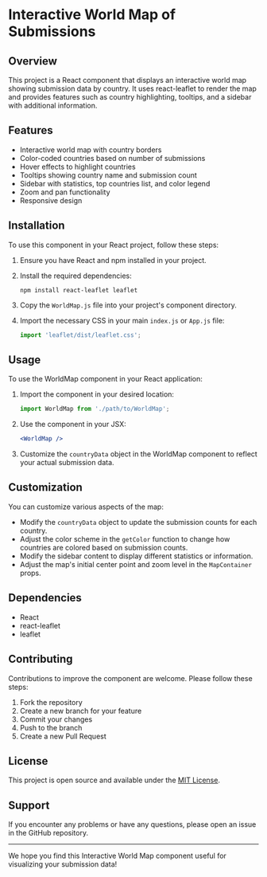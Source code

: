 # Interactive World Map of Submissions

## Overview

This project is a React component that displays an interactive world map showing submission data by country. It uses react-leaflet to render the map and provides features such as country highlighting, tooltips, and a sidebar with additional information.

## Features

- Interactive world map with country borders
- Color-coded countries based on number of submissions
- Hover effects to highlight countries
- Tooltips showing country name and submission count
- Sidebar with statistics, top countries list, and color legend
- Zoom and pan functionality
- Responsive design

## Installation

To use this component in your React project, follow these steps:

1. Ensure you have React and npm installed in your project.

2. Install the required dependencies:

   ```
   npm install react-leaflet leaflet
   ```

3. Copy the `WorldMap.js` file into your project's component directory.

4. Import the necessary CSS in your main `index.js` or `App.js` file:

   ```javascript
   import 'leaflet/dist/leaflet.css';
   ```

## Usage

To use the WorldMap component in your React application:

1. Import the component in your desired location:

   ```javascript
   import WorldMap from './path/to/WorldMap';
   ```

2. Use the component in your JSX:

   ```jsx
   <WorldMap />
   ```

3. Customize the `countryData` object in the WorldMap component to reflect your actual submission data.

## Customization

You can customize various aspects of the map:

- Modify the `countryData` object to update the submission counts for each country.
- Adjust the color scheme in the `getColor` function to change how countries are colored based on submission counts.
- Modify the sidebar content to display different statistics or information.
- Adjust the map's initial center point and zoom level in the `MapContainer` props.

## Dependencies

- React
- react-leaflet
- leaflet

## Contributing

Contributions to improve the component are welcome. Please follow these steps:

1. Fork the repository
2. Create a new branch for your feature
3. Commit your changes
4. Push to the branch
5. Create a new Pull Request

## License

This project is open source and available under the [MIT License](LICENSE).

## Support

If you encounter any problems or have any questions, please open an issue in the GitHub repository.

---

We hope you find this Interactive World Map component useful for visualizing your submission data!
